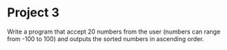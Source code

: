 # Project 3

Write a program that accept 20 numbers from the user (numbers can range from -100 to 100) and outputs the sorted numbers in ascending order.
